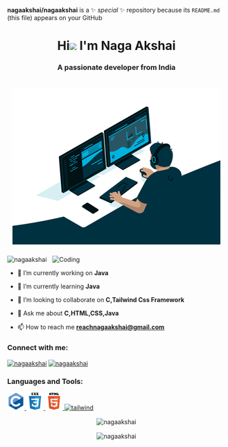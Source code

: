 
**nagaakshai/nagaakshai** is a ✨ _special_ ✨ repository because its `README.md` (this file) appears on your GitHub 


<h1 align="center">Hi<a href="https://www.gautamkrishnar.com/"><img src="https://media.giphy.com/media/hvRJCLFzcasrR4ia7z/giphy.gif" width="5%"></a>    I'm Naga Akshai</h1>
<h3 align="center">A passionate developer from India</h3>
<h1 align="center">
 <img src="https://raw.githubusercontent.com/adarsh-gupta101/adarsh-gupta101/main/assets/giphy.gif" />
</h1>
<img align="right" alt="Coding" width="400" src="https://cdn.dribbble.com/users/1162077/screenshots/3848914/programmer.gif">

<p align="left"> <img src="https://komarev.com/ghpvc/?username=nagaakshai&label=Profile%20views&color=0e75b6&style=flat" alt="nagaakshai" /> </p>


- 🔭 I’m currently working on **Java**

- 🌱 I’m currently learning **Java**

- 👯 I’m looking to collaborate on **C,Tailwind Css Framework**

- 💬 Ask me about **C,HTML,CSS,Java**

- 📫 How to reach me **reachnagaakshai@gmail.com**

<h3 align="left">Connect with me:</h3>
<p align="left">
<a href="https://www.linkedin.com/in/naga-akshai-071902m/" target="blank"><img align="center" src="https://raw.githubusercontent.com/rahuldkjain/github-profile-readme-generator/master/src/images/icons/Social/linked-in-alt.svg" alt="nagaakshai" height="30" width="40" /></a>
<a href="https://www.hackerrank.com/profile/ise057" target="blank"><img align="center" src="https://raw.githubusercontent.com/rahuldkjain/github-profile-readme-generator/master/src/images/icons/Social/hackerrank.svg" alt="nagaakshai" height="30" width="40" /></a>
</p>

<h3 align="left">Languages and Tools:</h3>
<p align="left"> <a href="https://www.cprogramming.com/" target="_blank" rel="noreferrer"> <img src="https://raw.githubusercontent.com/devicons/devicon/master/icons/c/c-original.svg" alt="c" width="40" height="40"/> </a> <a href="https://www.w3schools.com/css/" target="_blank" rel="noreferrer"> <img src="https://raw.githubusercontent.com/devicons/devicon/master/icons/css3/css3-original-wordmark.svg" alt="css3" width="40" height="40"/> </a> <a href="https://www.w3.org/html/" target="_blank" rel="noreferrer"> <img src="https://raw.githubusercontent.com/devicons/devicon/master/icons/html5/html5-original-wordmark.svg" alt="html5" width="40" height="40"/> </a> <a href="https://tailwindcss.com/" target="_blank" rel="noreferrer"> <img src="https://www.vectorlogo.zone/logos/tailwindcss/tailwindcss-icon.svg" alt="tailwind" width="40" height="40"/> </a> </p>
<center>
<p><img align="center" src="https://github-readme-stats.vercel.app/api/top-langs?username=nagaakshai&show_icons=true&locale=en&layout=compact" alt="nagaakshai" /></p>
<p><img align="center" src="https://github-readme-streak-stats.herokuapp.com/?user=nagaakshai&" alt="nagaakshai" /></p>
</center>
